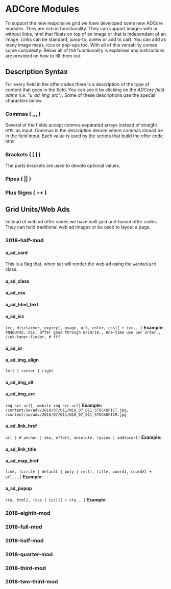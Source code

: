 # ADCore Modules
To support the new responsive grid we have developed some new ADCore modules. They are rich in functionality. They can support images with or without links, html that floats on top of an image or that is independant of an image. Links can be standard, jump-to, qview or add to cart. You can add as many image maps, iccs or pop-ups too. With all of this versatility comes some complexity. Below all of the functionality is explained and instructions are provided on how to fill them out.

## Description Syntax
For every field in the offer codes there is a description of the type of content that goes in the field. You can see it by clicking on the *ADCore field name (i.e. "u_ad_img_src")*. Some of these descriptions use the special characters below.

### Commas ( ,,, )
Several of the fields accept comma-separated arrays instead of straight `HTML` as input. Commas in the description denote where commas should be in the field input. Each value is used by the scripts that build the offer code html 

### Brackets ( \[ \] )
The parts brackets are used to denote optional values.

### Pipes ( || )

### Plus Signs ( ++ )

## Grid Units/Web Ads
Instead of web ad offer codes we have built grid unit-based offer codes. They can hold traditional web ad images or be used to layout a page.

### 2018-half-mod
#### u\_ad\_card
This is a flag that, when set will render the web ad using the `webModCard` class.  

#### u\_ad\_class

#### u\_ad\_css

#### u\_ad\_html\_text

#### u\_ad\_icc
`icc, disclaimer, expiry[, usage, url, color, css][ + icc...]`
__Example:__
`TN4BUY42, d1c, Offer good through 8/19/18., One-time use per order., /ink-toner-finder, # fff`

#### u\_ad\_id

#### u\_ad\_img\_align
`left | center | right`

#### u\_ad\_img\_alt

#### u\_ad\_img\_src
`img src url[, mobile img src url]`
__Example:__
`/content/iw/adv/2018/07/011/W18_07_011_STOCKUPICT.jpg, /content/iw/adv/2018/07/011/W18_07_011_STOCKUPICM.jpg`

#### u\_ad\_link\_href
`url | # anchor | sku, effort, absolute, (qview | addtocart)`
__Example:__


#### u\_ad\_link\_title

#### u\_ad\_map\_href
`link, (circle | default | poly | rect), title, coord1, coordX[ + url...]`
__Example:__


#### u\_ad\_popup
`cta, html[, (css | icc)][ + cta...]`
__Example:__

### 2018-eighth-mod
### 2018-full-mod
### 2018-half-mod
### 2018-quarter-mod
### 2018-third-mod
### 2018-two-third-mod